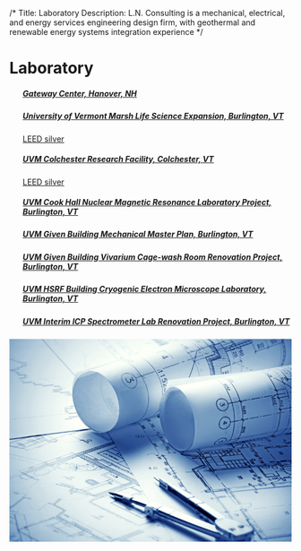 /*
Title: Laboratory
Description: L.N. Consulting is a mechanical, electrical, and energy services engineering design firm, with geothermal and renewable energy systems integration experience
*/


# Laboratory

<div>
	<div class="row">
		<div class="col-md-6" >
			<ul class="list-group">
							<a class="list-group-item" href="/portfolio/laboratory/gateway-center" >
				<h5 class="list-group-item-heading">Gateway Center, 	    Hanover, NH</h5>
				<p class="list-group-item-text small"></p>
			</a>
			<a class="list-group-item" href="/portfolio/laboratory/university-of-vermont-%E2%80%93-marsh-life-science-expansion" >
				<h5 class="list-group-item-heading">University of Vermont Marsh Life Science Expansion, 	    Burlington, VT</h5>
				<p class="list-group-item-text small">LEED silver</p>
			</a>
			<a class="list-group-item" href="/portfolio/laboratory/uvm-colchester-research-facility" >
				<h5 class="list-group-item-heading">UVM Colchester Research Facility, 	    Colchester, VT</h5>
				<p class="list-group-item-text small">LEED silver</p>
			</a>
			<a class="list-group-item" href="/portfolio/laboratory/uvm-cook-hall-nuclear-magnetic-resonance-laboratory-project" >
				<h5 class="list-group-item-heading">UVM Cook Hall Nuclear Magnetic Resonance Laboratory Project, 	    Burlington, VT</h5>
				<p class="list-group-item-text small"></p>
			</a>
			<a class="list-group-item" href="/portfolio/laboratory/uvm-given-building-mechanical-master-plan" >
				<h5 class="list-group-item-heading">UVM Given Building Mechanical Master Plan, 	    Burlington, VT</h5>
				<p class="list-group-item-text small"></p>
			</a>
			<a class="list-group-item" href="/portfolio/laboratory/uvm-given-building-vivarium-cage-wash-room-renovation-project" >
				<h5 class="list-group-item-heading">UVM Given Building Vivarium Cage-wash Room Renovation Project, 	    Burlington, VT</h5>
				<p class="list-group-item-text small"></p>
			</a>
			<a class="list-group-item" href="/portfolio/laboratory/uvm-hsrf-building-cryogenic-electron-microscope-laboratory" >
				<h5 class="list-group-item-heading">UVM HSRF Building Cryogenic Electron Microscope Laboratory, 	    Burlington, VT</h5>
				<p class="list-group-item-text small"></p>
			</a>
			<a class="list-group-item" href="/portfolio/laboratory/uvm-interim-icp-spectrometer-lab-renovation-project" >
				<h5 class="list-group-item-heading">UVM Interim ICP Spectrometer Lab Renovation Project, 	    Burlington, VT</h5>
				<p class="list-group-item-text small"></p>
			</a>
			</ul>
		</div>
		<div class="col-md-6"  >
			<div class="img-scroller" data-spy="affix" data-offset-top="60" >
				<img id="thumbnail_img" class="img-responsive img-rounded" src="/files/eng1.jpg" >
			</div>
		</div>
	</div>
</div>
			
